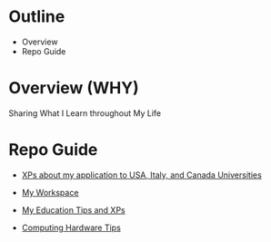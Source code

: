 # Outline

- Overview
- Repo Guide

# Overview (WHY)

Sharing What I Learn throughout My Life

# Repo Guide

- [XPs about my application to USA, Italy, and Canada Universities](Apply.md)

- [My Workspace](MyWorkspace.md)

- [My Education Tips and XPs](Education.md)

- [Computing Hardware Tips](HardwareTechnicalTips.md)